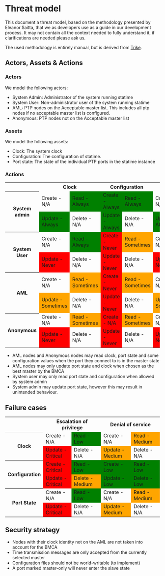 # Threat model

This document a threat model, based on the methodology presented by Eleanor
Saitta, that we as developers use as a guide in our development process. It may
not contain all the context needed to fully understand it, if clarifications are
needed please ask us.

The used methodology is entirely manual, but is derived from
[Trike](https://www.octotrike.org/).

## Actors, Assets & Actions

### Actors

We model the following actors:

- System Admin: Administrator of the system running statime
- System User: Non-administrator user of the system running statime
- AML: PTP nodes on the Acceptable master list. This includes all ptp nodes if no acceptable master list is configured.
- Anonymous: PTP nodes not on the Acceptable master list

### Assets

We model the following assets:

- Clock: The system clock
- Configuration: The configuration of statime.
- Port state: The state of the individual PTP ports in the statime instance

### Actions

<table>
    <tr>
        <th></th>
        <th colspan=2>Clock</th>
        <th colspan=2>Configuration</th>
        <th colspan=2>Port state</th>
    </tr>
    <tr>
        <th rowspan=2>System admin</th>
        <td>Create - N/A</td>
        <td bgcolor="green">Read - Always</td>
        <td bgcolor="green">Create - Always</td>
        <td bgcolor="green">Read - Always</td>
        <td>Create - N/A</td>
        <td bgcolor="green">Read - Always</td>
    </tr>
    <tr>
        <td bgcolor="green">Update - Always</td>
        <td>Delete - N/A</td>
        <td bgcolor="green">Update - Always</td>
        <td>Delete - N/A</td>
        <td bgcolor="green">Update - Always*</td>
        <td>Delete - N/A</td>
    </tr>
    <tr>
        <th rowspan=2>System User</th>
        <td>Create - N/A</td>
        <td bgcolor="green">Read - Always</td>
        <td bgcolor="red">Create - Never</td>
        <td bgcolor="orange">Read - Sometimes</td>
        <td>Create - N/A</td>
        <td bgcolor="orange">Read - Sometimes</td>
    </tr>
    <tr>
        <td bgcolor="red">Update - Never</td>
        <td>Delete - N/A</td>
        <td bgcolor="red">Update - Never</td>
        <td>Delete - N/A</td>
        <td bgcolor="red">Update - Never</td>
        <td>Delete - N/A</td>
    </tr>
    <tr>
        <th rowspan=2>AML</th>
        <td>Create - N/A</td>
        <td bgcolor="orange">Read - Sometimes</td>
        <td bgcolor="red">Create - Never</td>
        <td bgcolor="orange">Read - Sometimes</td>
        <td>Create - N/A</td>
        <td bgcolor="orange">Read - Sometimes</td>
    </tr>
    <tr>
        <td bgcolor="orange">Update - Sometimes</td>
        <td>Delete - N/A</td>
        <td bgcolor="red">Update - Never</td>
        <td>Delete - N/A</td>
        <td bgcolor="orange">Update - Sometimes</td>
        <td>Delete - N/A</td>
    </tr>
    <tr>
        <th rowspan=2>Anonymous</th>
        <td>Create - N/A</td>
        <td bgcolor="orange">Read - Sometimes</td>
        <td bgcolor="red">Create - N/A</td>
        <td bgcolor="orange">Read - Sometimes</td>
        <td>Create - N/A</td>
        <td bgcolor="orange">Read - Sometimes</td>
    </tr>
    <tr>
        <td bgcolor="red">Update - Never</td>
        <td>Delete - N/A</td>
        <td bgcolor="red">Update - Never</td>
        <td>Delete - N/A</td>
        <td bgcolor="red">Update - Never</td>
        <td>Delete - N/A</td>
    </tr>
</table>

- AML nodes and Anonymous nodes may read clock, port state and some configuration values when the port they connect to is in the master state
- AML nodes may only update port state and clock when chosen as the best master by the BMCA
- System user may only read port state and configuration when allowed by system admin
- System admin may update port state, however this may result in unintended behaviour.

## Failure cases
<table>
    <tr>
        <th></th>
        <th colspan=2>Escalation of privilege</th>
        <th colspan=2>Denial of service</th>
    </tr>
    <tr>
        <th rowspan=2>Clock</th>
        <td>Create - N/A</td>
        <td bgcolor="green">Read - Low</td>
        <td>Create - N/A</td>
        <td bgcolor="orange">Read - Medium</td>
    </tr>
    <tr>
        <td bgcolor="red">Update - Critical</td>
        <td>Delete - N/A</td>
        <td bgcolor="orange">Update - Medium</td>
        <td>Delete - N/A</td>
    </tr>
    <tr>
        <th rowspan=2>Configuration</th>
        <td bgcolor="red">Create - Critical</td>
        <td bgcolor="green">Read - Low</td>
        <td bgcolor="green">Create - Low</td>
        <td bgcolor="green">Read - Low</td>
    </tr>
    <tr>
        <td bgcolor="red">Update - Critical</td>
        <td bgcolor="orange">Delete - Medium</td>
        <td bgcolor="green">Update - Low</td>
        <td bgcolor="green">Delete - Low</td>
    </tr>
    <tr>
        <th rowspan=2>Port State</th>
        <td>Create - N/A</td>
        <td bgcolor="green">Read - Low</td>
        <td>Create - N/A</td>
        <td bgcolor="orange">Read - Medium</td>
    </tr>
    <tr>
        <td bgcolor="red">Update - Critical</td>
        <td>Delete - N/A</td>
        <td bgcolor="orange">Update - Medium</td>
        <td>Delete - N/A</td>
    </tr>
</table>

## Security strategy

- Nodes with their clock identity not on the AML are not taken into account for the BMCA
- Time transmission messages are only accepted from the currently selected master
- Configuration files should not be world-writable (to implement)
- A port marked master-only will never enter the slave state
